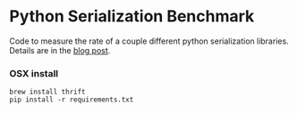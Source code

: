 Python Serialization Benchmark
=======

Code to measure the rate of a couple different python serialization libraries.
Details are in the [blog
post](http://www.benfrederickson.com/2014/02/12/dont-pickle-your-data.html).

### OSX install

    brew install thrift
    pip install -r requirements.txt
